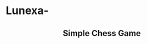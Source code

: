 # Lunexa-<!DOCTYPE html>
<html lang="en">
<head>
  <meta charset="UTF-8" />
  <meta name="viewport" content="width=device-width, initial-scale=1.0" />
  <title>Simple Chess Game</title>
  <link rel="stylesheet" href="https://cdnjs.cloudflare.com/ajax/libs/chessboard.js/1.0.0/css/chessboard.min.css" />
  <style>
    #board {
      width: 400px;
      margin: 20px auto;
    }
  </style>
</head>
<body>

<h2 style="text-align: center;">Simple Chess Game</h2>
<div id="board"></div>

<script src="https://cdnjs.cloudflare.com/ajax/libs/chess.js/0.13.4/chess.min.js"></script>
<script src="https://cdnjs.cloudflare.com/ajax/libs/chessboard.js/1.0.0/js/chessboard.min.js"></script>
<script>
  const game = new Chess();

  const board = Chessboard('board', {
    draggable: true,
    position: 'start',
    onDrop: (source, target) => {
      const move = game.move({
        from: source,
        to: target,
        promotion: 'q'
      });

      if (move === null) return 'snapback';
    },
    onSnapEnd: () => {
      board.position(game.fen());
    }
  });
</script>

</body>
</html>